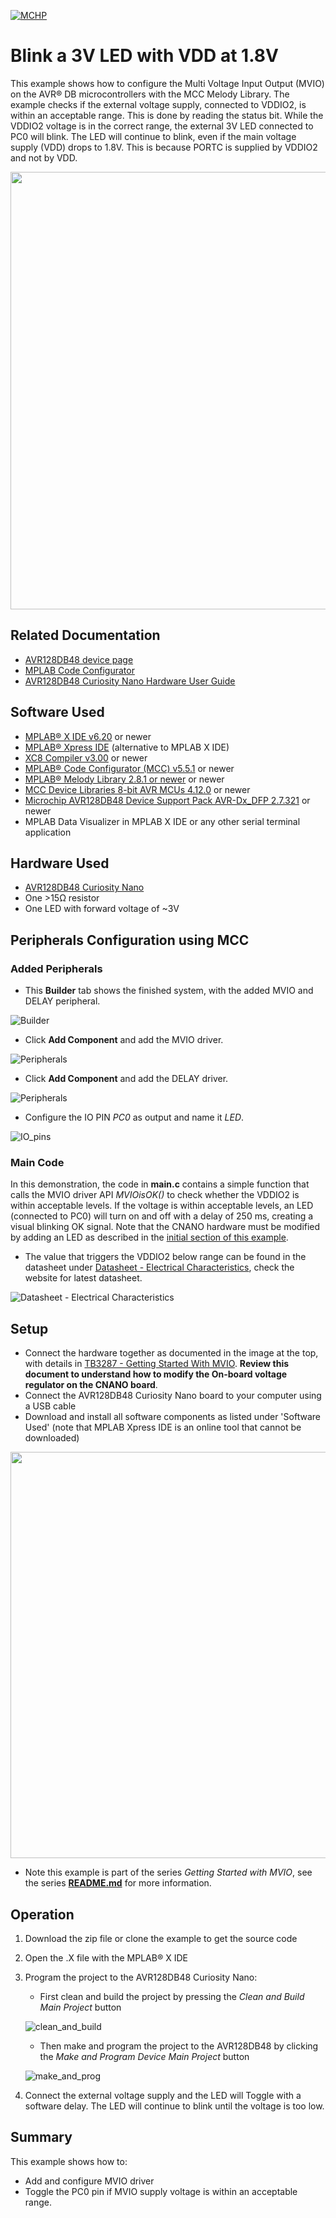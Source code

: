 <!-- Please do not change this logo with link -->
[![MCHP](images/microchip.png)](https://www.microchip.com)

# Blink a 3V LED with VDD at 1.8V
This example shows how to configure the Multi Voltage Input Output (MVIO) on the AVR® DB
microcontrollers with the MCC Melody Library.
The example checks if the external voltage supply, connected to VDDIO2,
is within an acceptable range. This is done by reading the status bit. While
the VDDIO2 voltage is in the correct range, the external 3V LED connected to PC0
will blink. The LED will continue to blink, even if the main voltage supply
(VDD) drops to 1.8V. This is because PORTC is supplied by VDDIO2 and not by VDD.

<p>
	<img width=700px height=auto src="images/AVR128DB48_CNANO_HDW_MOD.png">
</p>

## Related Documentation

- [AVR128DB48 device page](https://www.microchip.com/wwwproducts/en/AVR128DB48)
- [MPLAB Code Configurator](https://www.microchip.com/en-us/development-tools-tools-and-software/embedded-software-center/mplab-code-configurator)
- [AVR128DB48 Curiosity Nano Hardware User Guide](https://www.microchip.com/DevelopmentTools/ProductDetails/PartNO/EV35L43A)


## Software Used

- [MPLAB® X IDE v6.20](https://www.microchip.com/mplab/mplab-x-ide) or newer
- [MPLAB® Xpress IDE](https://www.microchip.com/xpress) (alternative to MPLAB X IDE)
- [XC8 Compiler v3.00](https://www.microchip.com/mplab/compilers) or newer
- [MPLAB® Code Configurator (MCC) v5.5.1](https://www.microchip.com/mplab/mplab-code-configurator) or newer
- [MPLAB® Melody Library 2.8.1 or newer](https://www.microchip.com/mplab/mplab-code-configurator) or newer
- [MCC Device Libraries 8-bit AVR MCUs 4.12.0](https://www.microchip.com/mplab/mplab-code-configurator) or newer
- [Microchip AVR128DB48 Device Support Pack AVR-Dx_DFP 2.7.321](https://packs.download.microchip.com/) or newer
-  MPLAB Data Visualizer in MPLAB X IDE or any other serial terminal application


## Hardware Used

- [AVR128DB48 Curiosity Nano](https://www.microchip.com/DevelopmentTools/ProductDetails/PartNO/EV35L43A)
- One >15Ω resistor
- One LED with forward voltage of ~3V


## Peripherals Configuration using MCC

### Added Peripherals

- This **Builder** tab shows the finished system, with the added MVIO and DELAY peripheral.

![Builder](images/MCC_Melody_builder.png)

- Click **Add Component** and add the MVIO driver.

![Peripherals](images/MCC_Melody_adding_MVIO_driver.png)

- Click **Add Component** and add the DELAY driver.

![Peripherals](images/MCC_Melody_adding_SW_DELAY_driver.png)

- Configure the IO PIN *PC0* as output and name it *LED*.

![IO_pins](images/MCC_Melody_pins_PC0_LED.png)

### Main Code

In this demonstration, the code in **main.c** contains a simple function that calls the MVIO driver API *MVIOisOK()* to check whether the VDDIO2 is within acceptable levels. If the voltage is within acceptable levels, an LED (connected to PC0) will turn on and off with a delay of 250 ms, creating a visual blinking OK signal. Note that the CNANO hardware must be modified by adding an LED as described in the [initial section of this example](#blink-a-3v-led-with-vdd-at-18v).

- The value that triggers the VDDIO2 below range can be found in the datasheet under [Datasheet - Electrical Characteristics](https://www.microchip.com/wwwproducts/en/AVR128DB48), check the website for latest datasheet.

![Datasheet - Electrical Characteristics](images/VDDIO2_supply_range.png)


## Setup

- Connect the hardware together as documented in the image at the top, with details in [TB3287 - Getting Started With MVIO](https://microchip.com/DS90003287). **Review this document to understand how to modify the On-board voltage regulator on the CNANO board**.
- Connect the AVR128DB48 Curiosity Nano board to your computer using a USB cable
- Download and install all software components as listed under 'Software Used' (note that MPLAB Xpress IDE is an online tool that cannot be downloaded)

<p><img src="images/avr_setup.jpg" width="650"/></p>

- Note this example is part of the series *Getting Started with MVIO*, see the series  [**README.md**](../README.md) for more information.



## Operation

1. Download the zip file or clone the example to get the source code
1. Open the .X file with the MPLAB® X IDE
1. Program the project to the AVR128DB48 Curiosity Nano:
	- First clean and build the project by pressing the *Clean and Build Main Project* button

    ![clean_and_build](images/clean_and_build.png)

	- Then make and program the project to the AVR128DB48 by clicking the *Make and Program Device Main Project* button

    ![make_and_prog](images/make_and_prog.png)

1. Connect the external voltage supply and the LED will Toggle with a software delay. The LED will continue to blink until the voltage is too low.

## Summary

This example shows how to:
* Add and configure MVIO driver
* Toggle the PC0 pin if MVIO supply voltage is within an acceptable range.